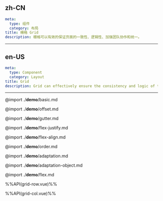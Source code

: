 ## zh-CN
```yaml
meta:
  type: 组件
  category: 布局
title: 栅格 Grid
description: 栅格可以有效的保证页面的一致性、逻辑性、加强团队协作和统一。
```

---
## en-US
```yaml
meta:
  type: Component
  category: Layout
title: Grid
description: Grid can effectively ensure the consistency and logic of the page, strengthen teamwork and unity.
```
---

@import ./__demo__/basic.md

@import ./__demo__/offset.md

@import ./__demo__/gutter.md

@import ./__demo__/flex-justify.md

@import ./__demo__/flex-align.md

@import ./__demo__/order.md

@import ./__demo__/adaptation.md

@import ./__demo__/adaptation-object.md

@import ./__demo__/flex.md

%%API(grid-row.vue)%%

%%API(grid-col.vue)%%
